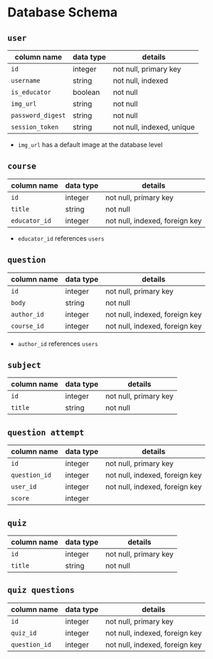 # Database Schema
## `user`

| column name | data type | details |
| --- | --- | --- |
| `id` | integer | not null, primary key|
`username`|string|not null, indexed
`is_educator`|boolean|not null
`img_url`|string|not null
`password_digest`|string|not null
`session_token`|string|not null, indexed, unique
+ `img_url` has a default image at the database level

## `course`

| column name | data type | details |
| --- | --- | --- |
`id`|integer|not null, primary key
`title`|string|not null
`educator_id`|integer|not null, indexed, foreign key
+ `educator_id` references `users`

## `question`

| column name | data type | details |
| --- | --- | --- |
`id`|integer|not null, primary key
`body`|string|not null
`author_id`|integer|not null, indexed, foreign key
`course_id`|integer|not null, indexed, foreign key
+ `author_id` references `users`

## `subject`

| column name | data type | details |
| --- | --- | --- |
`id`|integer|not null, primary key
`title`|string|not null


## `question attempt`

| column name | data type | details |
| --- | --- | --- |
`id`|integer|not null, primary key
`question_id`|integer|not null, indexed, foreign key
`user_id`|integer|not null, indexed, foreign key
`score`|integer|

## `quiz`

| column name | data type | details |
| --- | --- | --- |
`id`|integer|not null, primary key
`title`|string|not null


## `quiz questions`
| column name | data type | details |
| --- | --- | --- |
`id`|integer|not null, primary key
`quiz_id`|integer|not null, indexed, foreign key
`question_id`|integer|not null, indexed, foreign key
